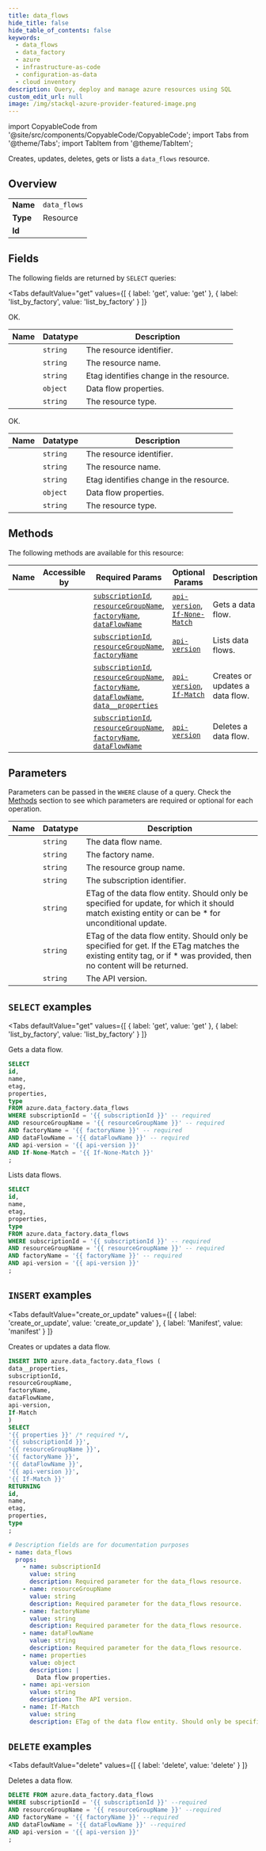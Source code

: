 ```yaml
--- 
title: data_flows
hide_title: false
hide_table_of_contents: false
keywords:
  - data_flows
  - data_factory
  - azure
  - infrastructure-as-code
  - configuration-as-data
  - cloud inventory
description: Query, deploy and manage azure resources using SQL
custom_edit_url: null
image: /img/stackql-azure-provider-featured-image.png
---
```


import CopyableCode from '@site/src/components/CopyableCode/CopyableCode';
import Tabs from '@theme/Tabs';
import TabItem from '@theme/TabItem';

Creates, updates, deletes, gets or lists a <code>data_flows</code> resource.

## Overview
<table><tbody>
<tr><td><b>Name</b></td><td><code>data_flows</code></td></tr>
<tr><td><b>Type</b></td><td>Resource</td></tr>
<tr><td><b>Id</b></td><td><CopyableCode code="azure.data_factory.data_flows" /></td></tr>
</tbody></table>

## Fields

The following fields are returned by `SELECT` queries:

<Tabs
    defaultValue="get"
    values={[
        { label: 'get', value: 'get' },
        { label: 'list_by_factory', value: 'list_by_factory' }
    ]}
>
<TabItem value="get">

OK.

<table>
<thead>
    <tr>
    <th>Name</th>
    <th>Datatype</th>
    <th>Description</th>
    </tr>
</thead>
<tbody>
<tr>
    <td><CopyableCode code="id" /></td>
    <td><code>string</code></td>
    <td>The resource identifier.</td>
</tr>
<tr>
    <td><CopyableCode code="name" /></td>
    <td><code>string</code></td>
    <td>The resource name.</td>
</tr>
<tr>
    <td><CopyableCode code="etag" /></td>
    <td><code>string</code></td>
    <td>Etag identifies change in the resource.</td>
</tr>
<tr>
    <td><CopyableCode code="properties" /></td>
    <td><code>object</code></td>
    <td>Data flow properties.</td>
</tr>
<tr>
    <td><CopyableCode code="type" /></td>
    <td><code>string</code></td>
    <td>The resource type.</td>
</tr>
</tbody>
</table>
</TabItem>
<TabItem value="list_by_factory">

OK.

<table>
<thead>
    <tr>
    <th>Name</th>
    <th>Datatype</th>
    <th>Description</th>
    </tr>
</thead>
<tbody>
<tr>
    <td><CopyableCode code="id" /></td>
    <td><code>string</code></td>
    <td>The resource identifier.</td>
</tr>
<tr>
    <td><CopyableCode code="name" /></td>
    <td><code>string</code></td>
    <td>The resource name.</td>
</tr>
<tr>
    <td><CopyableCode code="etag" /></td>
    <td><code>string</code></td>
    <td>Etag identifies change in the resource.</td>
</tr>
<tr>
    <td><CopyableCode code="properties" /></td>
    <td><code>object</code></td>
    <td>Data flow properties.</td>
</tr>
<tr>
    <td><CopyableCode code="type" /></td>
    <td><code>string</code></td>
    <td>The resource type.</td>
</tr>
</tbody>
</table>
</TabItem>
</Tabs>

## Methods

The following methods are available for this resource:

<table>
<thead>
    <tr>
    <th>Name</th>
    <th>Accessible by</th>
    <th>Required Params</th>
    <th>Optional Params</th>
    <th>Description</th>
    </tr>
</thead>
<tbody>
<tr>
    <td><a href="#get"><CopyableCode code="get" /></a></td>
    <td><CopyableCode code="select" /></td>
    <td><a href="#parameter-subscriptionId"><code>subscriptionId</code></a>, <a href="#parameter-resourceGroupName"><code>resourceGroupName</code></a>, <a href="#parameter-factoryName"><code>factoryName</code></a>, <a href="#parameter-dataFlowName"><code>dataFlowName</code></a></td>
    <td><a href="#parameter-api-version"><code>api-version</code></a>, <a href="#parameter-If-None-Match"><code>If-None-Match</code></a></td>
    <td>Gets a data flow.</td>
</tr>
<tr>
    <td><a href="#list_by_factory"><CopyableCode code="list_by_factory" /></a></td>
    <td><CopyableCode code="select" /></td>
    <td><a href="#parameter-subscriptionId"><code>subscriptionId</code></a>, <a href="#parameter-resourceGroupName"><code>resourceGroupName</code></a>, <a href="#parameter-factoryName"><code>factoryName</code></a></td>
    <td><a href="#parameter-api-version"><code>api-version</code></a></td>
    <td>Lists data flows.</td>
</tr>
<tr>
    <td><a href="#create_or_update"><CopyableCode code="create_or_update" /></a></td>
    <td><CopyableCode code="insert" /></td>
    <td><a href="#parameter-subscriptionId"><code>subscriptionId</code></a>, <a href="#parameter-resourceGroupName"><code>resourceGroupName</code></a>, <a href="#parameter-factoryName"><code>factoryName</code></a>, <a href="#parameter-dataFlowName"><code>dataFlowName</code></a>, <a href="#parameter-data__properties"><code>data__properties</code></a></td>
    <td><a href="#parameter-api-version"><code>api-version</code></a>, <a href="#parameter-If-Match"><code>If-Match</code></a></td>
    <td>Creates or updates a data flow.</td>
</tr>
<tr>
    <td><a href="#delete"><CopyableCode code="delete" /></a></td>
    <td><CopyableCode code="delete" /></td>
    <td><a href="#parameter-subscriptionId"><code>subscriptionId</code></a>, <a href="#parameter-resourceGroupName"><code>resourceGroupName</code></a>, <a href="#parameter-factoryName"><code>factoryName</code></a>, <a href="#parameter-dataFlowName"><code>dataFlowName</code></a></td>
    <td><a href="#parameter-api-version"><code>api-version</code></a></td>
    <td>Deletes a data flow.</td>
</tr>
</tbody>
</table>

## Parameters

Parameters can be passed in the `WHERE` clause of a query. Check the [Methods](#methods) section to see which parameters are required or optional for each operation.

<table>
<thead>
    <tr>
    <th>Name</th>
    <th>Datatype</th>
    <th>Description</th>
    </tr>
</thead>
<tbody>
<tr id="parameter-dataFlowName">
    <td><CopyableCode code="dataFlowName" /></td>
    <td><code>string</code></td>
    <td>The data flow name.</td>
</tr>
<tr id="parameter-factoryName">
    <td><CopyableCode code="factoryName" /></td>
    <td><code>string</code></td>
    <td>The factory name.</td>
</tr>
<tr id="parameter-resourceGroupName">
    <td><CopyableCode code="resourceGroupName" /></td>
    <td><code>string</code></td>
    <td>The resource group name.</td>
</tr>
<tr id="parameter-subscriptionId">
    <td><CopyableCode code="subscriptionId" /></td>
    <td><code>string</code></td>
    <td>The subscription identifier.</td>
</tr>
<tr id="parameter-If-Match">
    <td><CopyableCode code="If-Match" /></td>
    <td><code>string</code></td>
    <td>ETag of the data flow entity. Should only be specified for update, for which it should match existing entity or can be * for unconditional update.</td>
</tr>
<tr id="parameter-If-None-Match">
    <td><CopyableCode code="If-None-Match" /></td>
    <td><code>string</code></td>
    <td>ETag of the data flow entity. Should only be specified for get. If the ETag matches the existing entity tag, or if * was provided, then no content will be returned.</td>
</tr>
<tr id="parameter-api-version">
    <td><CopyableCode code="api-version" /></td>
    <td><code>string</code></td>
    <td>The API version.</td>
</tr>
</tbody>
</table>

## `SELECT` examples

<Tabs
    defaultValue="get"
    values={[
        { label: 'get', value: 'get' },
        { label: 'list_by_factory', value: 'list_by_factory' }
    ]}
>
<TabItem value="get">

Gets a data flow.

```sql
SELECT
id,
name,
etag,
properties,
type
FROM azure.data_factory.data_flows
WHERE subscriptionId = '{{ subscriptionId }}' -- required
AND resourceGroupName = '{{ resourceGroupName }}' -- required
AND factoryName = '{{ factoryName }}' -- required
AND dataFlowName = '{{ dataFlowName }}' -- required
AND api-version = '{{ api-version }}'
AND If-None-Match = '{{ If-None-Match }}'
;
```
</TabItem>
<TabItem value="list_by_factory">

Lists data flows.

```sql
SELECT
id,
name,
etag,
properties,
type
FROM azure.data_factory.data_flows
WHERE subscriptionId = '{{ subscriptionId }}' -- required
AND resourceGroupName = '{{ resourceGroupName }}' -- required
AND factoryName = '{{ factoryName }}' -- required
AND api-version = '{{ api-version }}'
;
```
</TabItem>
</Tabs>


## `INSERT` examples

<Tabs
    defaultValue="create_or_update"
    values={[
        { label: 'create_or_update', value: 'create_or_update' },
        { label: 'Manifest', value: 'manifest' }
    ]}
>
<TabItem value="create_or_update">

Creates or updates a data flow.

```sql
INSERT INTO azure.data_factory.data_flows (
data__properties,
subscriptionId,
resourceGroupName,
factoryName,
dataFlowName,
api-version,
If-Match
)
SELECT 
'{{ properties }}' /* required */,
'{{ subscriptionId }}',
'{{ resourceGroupName }}',
'{{ factoryName }}',
'{{ dataFlowName }}',
'{{ api-version }}',
'{{ If-Match }}'
RETURNING
id,
name,
etag,
properties,
type
;
```
</TabItem>
<TabItem value="manifest">

```yaml
# Description fields are for documentation purposes
- name: data_flows
  props:
    - name: subscriptionId
      value: string
      description: Required parameter for the data_flows resource.
    - name: resourceGroupName
      value: string
      description: Required parameter for the data_flows resource.
    - name: factoryName
      value: string
      description: Required parameter for the data_flows resource.
    - name: dataFlowName
      value: string
      description: Required parameter for the data_flows resource.
    - name: properties
      value: object
      description: |
        Data flow properties.
    - name: api-version
      value: string
      description: The API version.
    - name: If-Match
      value: string
      description: ETag of the data flow entity. Should only be specified for update, for which it should match existing entity or can be * for unconditional update.
```
</TabItem>
</Tabs>


## `DELETE` examples

<Tabs
    defaultValue="delete"
    values={[
        { label: 'delete', value: 'delete' }
    ]}
>
<TabItem value="delete">

Deletes a data flow.

```sql
DELETE FROM azure.data_factory.data_flows
WHERE subscriptionId = '{{ subscriptionId }}' --required
AND resourceGroupName = '{{ resourceGroupName }}' --required
AND factoryName = '{{ factoryName }}' --required
AND dataFlowName = '{{ dataFlowName }}' --required
AND api-version = '{{ api-version }}'
;
```
</TabItem>
</Tabs>

